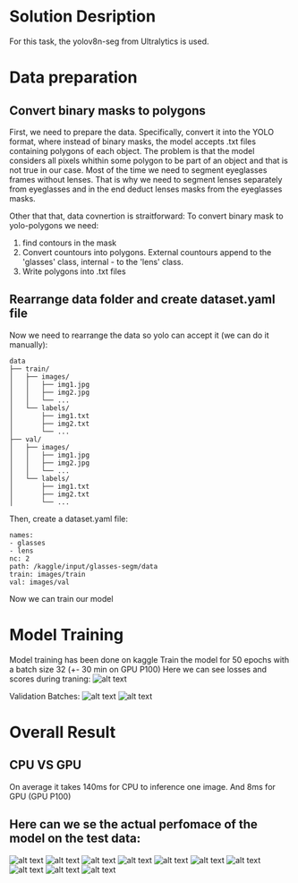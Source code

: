 # Solution Desription
For this task, the yolov8n-seg from Ultralytics is used.

# Data preparation

## Convert binary masks to polygons
First, we need to prepare the data. Specifically, convert it into the YOLO format, where instead of binary masks, the model accepts .txt files containing polygons of each object. The problem is that the model considers all pixels whithin some polygon to be part of an object and that is not true in our case. Most of the time we need to segment eyeglasses frames without lenses. That is why we need to segment lenses separately from eyeglasses and in the end deduct lenses masks from the eyeglasses masks.

Other that that, data covnertion is straitforward:
To convert binary mask to yolo-polygons we need:
1. find contours in the mask
2. Convert countours into polygons. External countours append to the 'glasses' class, internal - to the 'lens' class.
3. Write polygons into .txt files

## Rearrange data folder and create dataset.yaml file
Now we need to rearrange the data so yolo can accept it (we can do it manually):
```
data
├── train/
│   ├── images/
│   │   ├── img1.jpg
│   │   ├── img2.jpg
│   │   └── ...
│   └── labels/
│       ├── img1.txt
│       ├── img2.txt
│       └── ...
├── val/
│   ├── images/
│   │   ├── img1.jpg
│   │   ├── img2.jpg
│   │   └── ...
│   └── labels/
│       ├── img1.txt
│       ├── img2.txt
│       └── ...
```
Then, create a dataset.yaml file:
```
names:
- glasses
- lens
nc: 2
path: /kaggle/input/glasses-segm/data
train: images/train
val: images/val
```

Now we can train our model


# Model Training
Model training has been done on kaggle
Train the model for 50 epochs with a batch size 32 (+- 30 min on GPU P100)
Here we can see losses and scores during traning:
![alt text](https://github.com/dnsshplk/Task1_int/blob/main/run/results.png)

Validation Batches:
![alt text](https://github.com/dnsshplk/Task1_int/blob/main/run/val_batch1_labels.jpg)
![alt text](https://github.com/dnsshplk/Task1_int/blob/main/run/val_batch2_labels.jpg)


# Overall Result

## CPU VS GPU
On average it takes 140ms for CPU to inference one image. And 8ms for GPU (GPU P100)

## Here can we se the actual perfomace of the model on the test data:
![alt text](https://github.com/dnsshplk/Task1_int/blob/main/test/masks_model/58080_3_generated_0_00001_.png_mask.png)
![alt text](https://github.com/dnsshplk/Task1_int/blob/main/test/masks_model/58162_2_generated_0_00001_.png_mask.png)
![alt text](https://github.com/dnsshplk/Task1_int/blob/main/test/masks_model/58196_0_generated_0_00001_.png_mask.png)
![alt text](https://github.com/dnsshplk/Task1_int/blob/main/test/masks_model/58208_1_generated_0_00001_.png_mask.png)
![alt text](https://github.com/dnsshplk/Task1_int/blob/main/test/masks_model/58212_0_generated_1_00001_.png_mask.png)
![alt text](https://github.com/dnsshplk/Task1_int/blob/main/test/masks_model/58219_1_generated_0_00001_.png_mask.png)
![alt text](https://github.com/dnsshplk/Task1_int/blob/main/test/masks_model/58223_0_generated_0_00001_.png_mask.png)
![alt text](https://github.com/dnsshplk/Task1_int/blob/main/test/masks_model/58234_0_generated_0_00001_.png_mask.png)
![alt text](https://github.com/dnsshplk/Task1_int/blob/main/test/masks_model/58258_0_generated_0_00001_.png_mask.png)
![alt text](https://github.com/dnsshplk/Task1_int/blob/main/test/masks_model/58277_1_generated_0_00001_.png_mask.png)
